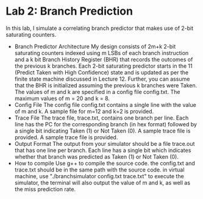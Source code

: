 # Lab 2: Branch Prediction
In this lab, I simulate a correlating branch predictor that makes use of 2-bit saturating counters. 
* Branch Predictor Architecture
My design consists of 2m+k 2-bit saturating counters indexed using m LSBs of each branch instruction and a k bit Branch History Register (BHR) that records the outcomes of the previous k branches. Each 2-bit saturating predictor starts in the 11 (Predict Taken with High Confidence) state and is updated as per the finite state machine discussed in Lecture 12. Further, you can assume that the BHR is initialized assuming the previous k branches were Taken.  
The values of m and k are specified in a config file config.txt. 
The maximum values of m = 20 and k = 8.
* Config File
The config file config.txt contains a single line with the value of m and k. A sample file for m=12 and k=2 is provided.
* Trace File
The trace file, trace.txt, contains one branch per line. Each line has the PC for the corresponding branch (in hex format) followed by a single bit indicating Taken (1) or Not Taken (0). A sample trace file is provided.  A sample trace file is provided.
* Output Format
The output from your simulator should be a file trace.out that has one line per branch. Each line has a single bit which indicates whether that branch was predicted as Taken (1) or Not Taken (0).
* How to compile
Use g++ to compile the source code.
the config.txt and trace.txt should be in the same path with the source code.
in virtual machine, use "./branchsimulator config.txt trace.txt" to execute the simulator, the terminal will also output the value of m and k, as well as the miss prediction rate.
